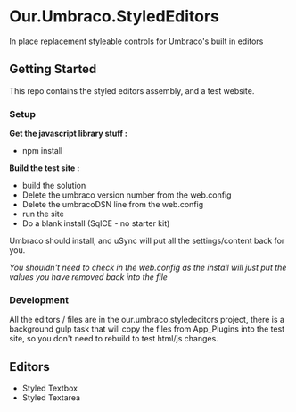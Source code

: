 # Our.Umbraco.StyledEditors

In place replacement styleable controls for Umbraco's built in editors

## Getting Started
This repo contains the styled editors assembly, and a test website. 

### Setup

**Get the javascript library stuff :**
* npm install

**Build the test site :** 
* build the solution 
* Delete the umbraco version number from the web.config
* Delete the umbracoDSN line from the web.config
* run the site 
* Do a blank install (SqlCE - no starter kit)

Umbraco should install, and uSync will put all the settings/content back for you.

*You shouldn't need to check in the web.config as the install 
will just put the values you have removed back into the file*

### Development
All the editors / files are in the our.umbraco.stylededitors project, there is a background gulp task that will copy the files from App_Plugins into the test site, so you don't need to rebuild to test html/js changes. 

## Editors 

* Styled Textbox 
* Styled Textarea


